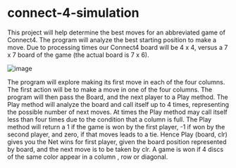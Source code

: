 # connect-4-simulation
This project will help determine the best moves for an abbreviated game of Connect4. The program will analyze the best starting position to make a move. Due to processing times our Connect4 board will be 4 x 4, versus a 7 x 7 board of the game (the actual board is 7 x 6).

![image](https://user-images.githubusercontent.com/65920033/147157175-5d0583b4-d557-43ab-bef8-946fb4125fff.png)
  
The program will explore making its first move in each of the four columns. The first action will be to make a move in one of the four columns. The program will then pass the Board, and the next player to a Play method. The Play method will analyze the board and call itself up to 4 times, representing the possible number of next moves. At times the Play method may call itself less than four times due to the condition that a column is full. The Play method will return a 1 if the game is won by the first player, -1 if won by the second player, and zero, if that moves leads to a tie.  Hence Play (board, clr)  gives you the Net wins for first player, given the board position represented by board, and the next move is to be taken by clr.
A game is won if 4 discs of the same color appear in a column , row or diagonal.
